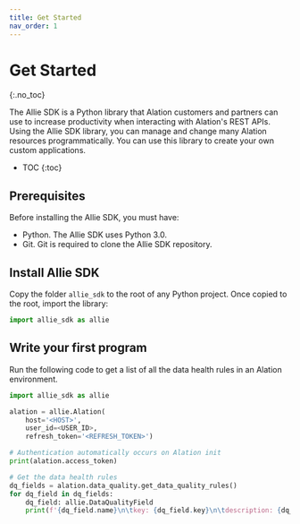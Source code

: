 ```yaml
---
title: Get Started
nav_order: 1
---
```


# Get Started
{:.no_toc}

The Allie SDK is a Python library that Alation customers and partners can use to increase productivity when interacting with Alation's REST APIs. Using the Allie SDK library, you can manage and change many Alation resources programmatically. You can use this library to create your own custom applications.

* TOC
{:toc}

## Prerequisites

Before installing the Allie SDK, you must have:

* Python. The Allie SDK uses Python 3.0.
* Git. Git is required to clone the Allie SDK repository.

## Install Allie SDK

Copy the folder `allie_sdk` to the root of any Python project. Once copied to the root, import the library:

```python
import allie_sdk as allie
```

## Write your first program

Run the following code to get a list of all the data health rules in an Alation environment.

```python
import allie_sdk as allie

alation = allie.Alation(
    host='<HOST>',
    user_id=<USER_ID>,
    refresh_token='<REFRESH_TOKEN>')

# Authentication automatically occurs on Alation init
print(alation.access_token)

# Get the data health rules
dq_fields = alation.data_quality.get_data_quality_rules()
for dq_field in dq_fields:
    dq_field: allie.DataQualityField
    print(f'{dq_field.name}\n\tkey: {dq_field.key}\n\tdescription: {dq_field.description}')
```

